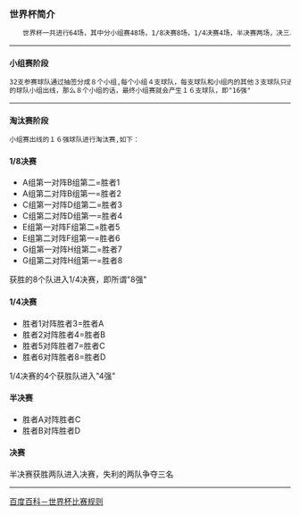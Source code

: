 ### 世界杯简介
```markdown
　　世界杯一共进行64场，其中分小组赛48场，1/8决赛8场，1/4决赛4场，半决赛两场，决三、四名比赛一场，冠亚军决赛一场。
```
---
#### 小组赛阶段
```markdown
32支参赛球队通过抽签分成８个小组,每个小组４支球队，每支球队和小组内的其他３支球队只进行一场比赛,然后小组内积分前２
的球队小组出线，那么８个小组的话，最终小组赛就会产生１６支球队，即"16强"
```
---
#### 淘汰赛阶段
```markdown
小组赛出线的１６强球队进行淘汰赛,如下：
```
#### 1/8决赛
- A组第一对阵B组第二=胜者1　　
- A组第二对阵B组第一=胜者2　　
- C组第一对阵D组第二=胜者3　　
- C组第二对阵D组第一=胜者4　　
- E组第一对阵F组第二=胜者5　　
- E组第二对阵F组第一=胜者6　　
- G组第一对阵H组第二=胜者7　　
- G组第二对阵H组第一=胜者8　　

获胜的8个队进入1/4决赛，即所谓"8强"
#### 1/4决赛
- 胜者1对阵胜者3=胜者A
- 胜者2对阵胜者4=胜者B
- 胜者5对阵胜者7=胜者C
- 胜者6对阵胜者8=胜者D

1/4决赛的4个获胜队进入"4强"
#### 半决赛
- 胜者A对阵胜者C
- 胜者B对阵胜者D

#### 决赛
半决赛获胜两队进入决赛，失利的两队争夺三名

---
[百度百科－世界杯比赛规则](https://baike.baidu.com/item/%E4%B8%96%E7%95%8C%E6%9D%AF%E6%AF%94%E8%B5%9B%E8%A7%84%E5%88%99/5045702?fr=aladdin)